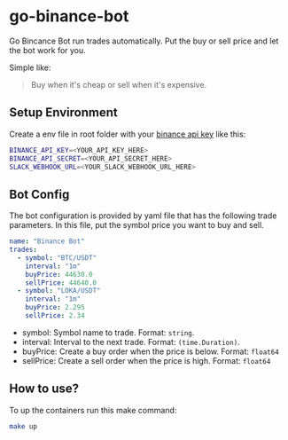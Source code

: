 # go-binance-bot

Go Bincance Bot run trades automatically.
Put the buy or sell price and let the bot work for you.

Simple like:
> Buy when it's cheap or sell when it's expensive.

## Setup Environment

Create a env file in root folder with your
[binance api key](https://www.binance.com/en/support/faq/360002502072)
like this:

```bash
BINANCE_API_KEY=<YOUR_API_KEY_HERE>
BINANCE_API_SECRET=<YOUR_API_SECRET_HERE>
SLACK_WEBHOOK_URL=<YOUR_SLACK_WEBHOOK_URL_HERE>
```

## Bot Config

The bot configuration is provided by yaml file that
has the following trade parameters.
In this file, put the symbol price you want to buy and sell.

```yaml
name: "Binance Bot"
trades:
  - symbol: "BTC/USDT"
    interval: "1m"
    buyPrice: 44630.0
    sellPrice: 44640.0
  - symbol: "LOKA/USDT"
    interval: "1m"
    buyPrice: 2.295
    sellPrice: 2.34
```

* symbol: Symbol name to trade. Format: `string`.
* interval: Interval to the next trade. Format: `(time.Duration)`.
* buyPrice: Create a buy order when the price is below. Format: `float64`
* sellPrice: Create a sell order when the price is high. Format: `float64`

## How to use?

To up the containers run this make command:

```bash
make up
```
